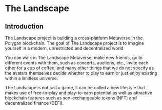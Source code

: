 # The Landscape

## Introduction

The Landscape project is building a cross-platform Metaverse in the Polygan blockchain. The goal of The Landscape project is to imagine yourself in a modern, unrestricted and decentralized world&#x20;

You can walk in The Landscape Metaverse, make new friends, go to different events with them, such as concerts, auctions, etc., invite each other for a cup of coffee, and many other things that we do not specify as the avatars themselves decide whether to play to earn or just enjoy existing within a limitless universe.&#x20;

The Landscape is not just a game, it can be called a new lifestyle that makes use of free-to-play and play-to-earn potential as well as attractive blockchain features such as non-exchangeable tokens (NFT) and decentralized finance (DEFI).&#x20;

